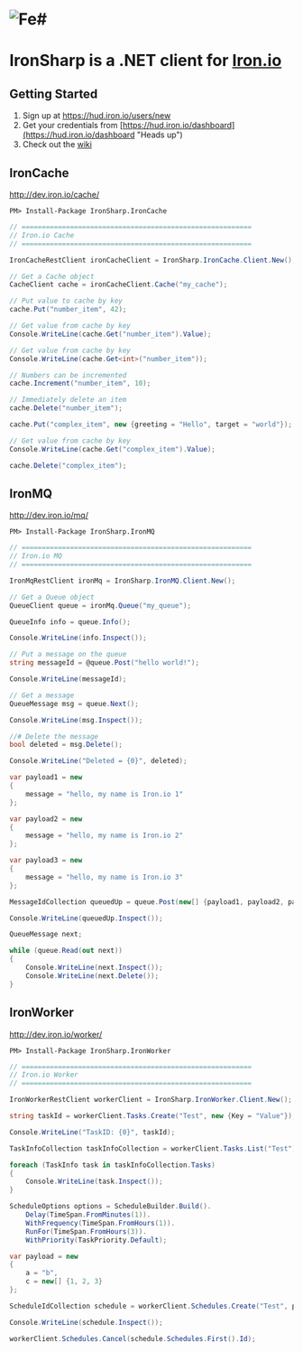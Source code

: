 ![Fe#](http://c577730.r99.cf2.rackcdn.com/images/FeSharp.png)
==========

# IronSharp is a .NET client for [Iron.io](http://www.iron.io/)


## Getting Started

1. Sign up at <https://hud.iron.io/users/new>
2. Get your credentials from [https://hud.iron.io/dashboard](https://hud.iron.io/dashboard "Heads up")
3. Check out the [wiki](https://github.com/grcodemonkey/iron_sharp/wiki "For those that like to read directions")

## IronCache
<http://dev.iron.io/cache/>

```PM> Install-Package IronSharp.IronCache```

```C#
// =========================================================
// Iron.io Cache
// =========================================================

IronCacheRestClient ironCacheClient = IronSharp.IronCache.Client.New();

// Get a Cache object
CacheClient cache = ironCacheClient.Cache("my_cache");

// Put value to cache by key
cache.Put("number_item", 42);

// Get value from cache by key
Console.WriteLine(cache.Get("number_item").Value);

// Get value from cache by key
Console.WriteLine(cache.Get<int>("number_item"));

// Numbers can be incremented
cache.Increment("number_item", 10);

// Immediately delete an item
cache.Delete("number_item");

cache.Put("complex_item", new {greeting = "Hello", target = "world"});

// Get value from cache by key
Console.WriteLine(cache.Get("complex_item").Value);

cache.Delete("complex_item");
```

## IronMQ
<http://dev.iron.io/mq/>

```PM> Install-Package IronSharp.IronMQ```

```C#
// =========================================================
// Iron.io MQ
// =========================================================

IronMqRestClient ironMq = IronSharp.IronMQ.Client.New();

// Get a Queue object
QueueClient queue = ironMq.Queue("my_queue");

QueueInfo info = queue.Info();

Console.WriteLine(info.Inspect());

// Put a message on the queue
string messageId = @queue.Post("hello world!");

Console.WriteLine(messageId);

// Get a message
QueueMessage msg = queue.Next();

Console.WriteLine(msg.Inspect());

//# Delete the message
bool deleted = msg.Delete();

Console.WriteLine("Deleted = {0}", deleted);

var payload1 = new
{
    message = "hello, my name is Iron.io 1"
};

var payload2 = new
{
    message = "hello, my name is Iron.io 2"
};

var payload3 = new
{
    message = "hello, my name is Iron.io 3"
};

MessageIdCollection queuedUp = queue.Post(new[] {payload1, payload2, payload3});

Console.WriteLine(queuedUp.Inspect());

QueueMessage next;

while (queue.Read(out next))
{
    Console.WriteLine(next.Inspect());
    Console.WriteLine(next.Delete());
}
```

## IronWorker
<http://dev.iron.io/worker/>

```PM> Install-Package IronSharp.IronWorker```

```C#
// =========================================================
// Iron.io Worker
// =========================================================

IronWorkerRestClient workerClient = IronSharp.IronWorker.Client.New();

string taskId = workerClient.Tasks.Create("Test", new {Key = "Value"});

Console.WriteLine("TaskID: {0}", taskId);

TaskInfoCollection taskInfoCollection = workerClient.Tasks.List("Test");

foreach (TaskInfo task in taskInfoCollection.Tasks)
{
    Console.WriteLine(task.Inspect());
}

ScheduleOptions options = ScheduleBuilder.Build().
    Delay(TimeSpan.FromMinutes(1)).
    WithFrequency(TimeSpan.FromHours(1)).
    RunFor(TimeSpan.FromHours(3)).
    WithPriority(TaskPriority.Default);

var payload = new
{
    a = "b",
    c = new[] {1, 2, 3}
};

ScheduleIdCollection schedule = workerClient.Schedules.Create("Test", payload, options);

Console.WriteLine(schedule.Inspect());

workerClient.Schedules.Cancel(schedule.Schedules.First().Id);
```
